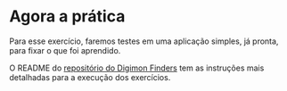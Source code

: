 # Agora a prática

Para esse exercício, faremos testes em uma aplicação simples, já pronta, para fixar o que foi aprendido.

O README do [repositório do Digimon Finders](https://github.com/tryber/exercise-digimon-finders) tem as instruções mais detalhadas para a execução dos exercícios.
